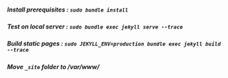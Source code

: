 ##### Install prerequisites : _```sudo bundle install```_

##### Test on local server : _```sudo bundle exec jekyll serve --trace```_

##### Build static pages :  _```sudo JEKYLL_ENV=production bundle exec jekyll build --trace```_

##### Move _`_site`_ folder to /var/www/
